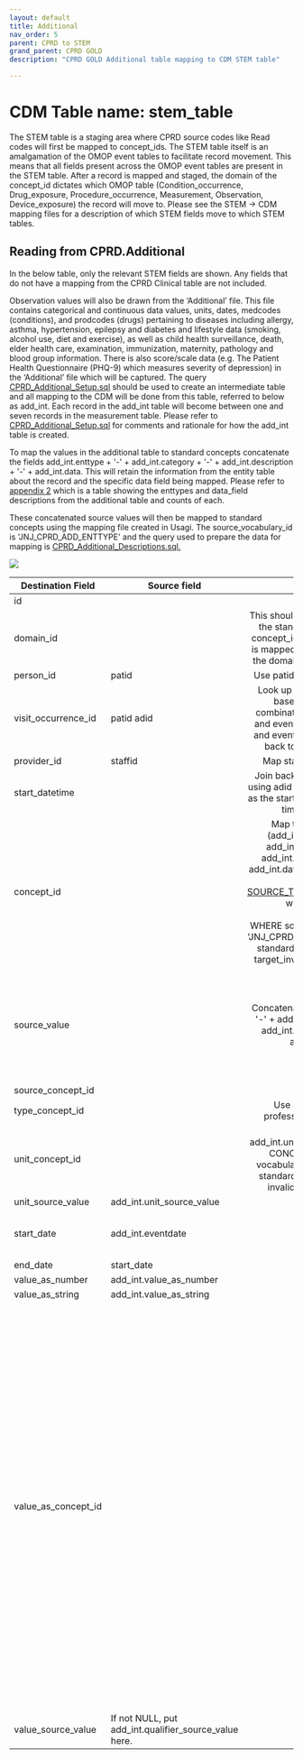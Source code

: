 ```yaml
---
layout: default
title: Additional
nav_order: 5
parent: CPRD to STEM
grand_parent: CPRD GOLD
description: "CPRD GOLD Additional table mapping to CDM STEM table"

---
```


# CDM Table name: stem_table

The STEM table is a staging area where CPRD source codes like Read codes will first be mapped to concept_ids. The STEM table itself is an amalgamation of the OMOP event tables to facilitate record movement. This means that all fields present across the OMOP event tables are present in the STEM table. After a record is mapped and staged, the domain of the concept_id dictates which OMOP table (Condition_occurrence, Drug_exposure, Procedure_occurrence, Measurement, Observation, Device_exposure) the record will move to. Please see the STEM -> CDM mapping files for a description of which STEM fields move to which STEM tables. 

## Reading from CPRD.Additional

In the below table, only the relevant STEM fields are shown. Any fields that do not have a mapping from the CPRD Clinical table are not included.

Observation values will also be drawn from the ‘Additional’ file.  This file contains categorical and continuous data values, units, dates, medcodes (conditions), and prodcodes (drugs) pertaining to diseases including allergy, asthma, hypertension, epilepsy and diabetes and lifestyle data (smoking, alcohol use, diet and exercise), as well as child health surveillance, death, elder health care, examination, immunization, maternity, pathology and blood group information.  There is also score/scale data (e.g. The Patient Health Questionnaire (PHQ-9) which measures severity of depression) in the ‘Additional’ file which will be captured. The query [CPRD_Additional_Setup.sql](https://github.com/OHDSI/ETL-LambdaBuilder/blob/master/docs/CPRD/Queries/CPRD_Additional_Setup.sql) should be used to create an intermediate table and all mapping to the CDM will be done from this table, referred to below as add_int. Each record in the add_int table will become between one and seven records in the measurement table. Please refer to [CPRD_Additional_Setup.sql](https://github.com/OHDSI/ETL-LambdaBuilder/blob/master/docs/CPRD/Queries/CPRD_Additional_Setup.sql) for comments and rationale for how the add_int table is created. 

To map the values in the additional table to standard concepts concatenate the fields add_int.enttype + '-' + add_int.category + '-' + add_int.description + '-' + add_int.data. This will retain the information from the entity table about the record and the specific data field being mapped. Please refer to [appendix 2](https://github.com/OHDSI/ETL-LambdaBuilder/blob/master/docs/CPRD/Appendix_2_Additional_Table_Descriptions.xlsx) which is a table showing the enttypes and data_field descriptions from the additional table and counts of each.

These concatenated source values will then be mapped to standard concepts using the mapping file created in Usagi. The source_vocabulary_id is 'JNJ_CPRD_ADD_ENTTYPE' and the query used to prepare the data for mapping is [CPRD_Additional_Descriptions.sql.](https://github.com/OHDSI/ETL-LambdaBuilder/blob/master/docs/CPRD/Vocab%20Updates/CPRD_Additional_Descriptions.sql)


![](images/image19.png)

| Destination Field | Source field | Logic | Comment field |
| --- | --- | :---: | --- |
| id |  |  | Autogenerate |
| domain_id |  | This should be the domain_id of the standard concept in the concept_id field. If a read code is mapped to concept_id 0, put the domain_id as Observation. |  |
| person_id | patid | Use patid to lookup Person_id |  |
| visit_occurrence_id | patid  adid | Look up visit_occurrence_id based on the unique combination of patid, consid, and eventdate. To find consid and eventdate use adid to link back to the clinical table. | Use the Visit_occurrence_id assigned in the previous visit definition step |
| provider_id | staffid | Map staffid to provider_id |  |
| start_datetime |  | Join back to the Clinical table using adid and set the eventdate as the start_datetime and set the time to midnight. |  |
| concept_id |  | Map the source value (add_int.enttype + '-' + add_int.category + '-' + add_int.description + '-' + add_int.data) to a concept using the [SOURCE_TO_STANDARD_QUERY](https://github.com/OHDSI/ETL-LambdaBuilder/blob/master/docs/Standard%20Queries/SOURCE_TO_STANDARD.sql) with the filters: <br><br>   WHERE source_vocabulary_id = 'JNJ_CPRD_ADD_ENTTYPE'  AND standard_concept = 'S'  AND target_invalid_reason is NULL  | |
| source_value |  | Concatenate add_int.enttype + '-' + add_int.category + '-' + add_int.description + '-' + add_int.data. |  This will retain the information from the entity table about the record and the specific data field being mapped. Please refer to [appendix 2](https://github.com/OHDSI/ETL-LambdaBuilder/blob/master/docs/CPRD/Appendix_2_Additional_Table_Descriptions.xlsx) which is a table showing the enttypes and data_field descriptions from the additional table and counts of each. |
| source_concept_id |  | 0 | |
| type_concept_id |  | Use **32851** - Health professional filled survey |  
| unit_concept_id |  | Look up add_int.unit_source_value in the CONCEPT table where vocabulary_id = 'UCUM' and standard_concept = 'S' and invalid_reason is NULL. |  |
| unit_source_value | add_int.unit_source_value |  | |
| start_date | add_int.eventdate |  | For the additional table, the adid is used to link back to the clinical table to get the eventdate. |
| end_date | start_date |  |  |
| value_as_number | add_int.value_as_number |   | |
| value_as_string | add_int.value_as_string  | |  |
| value_as_concept_id |  |  | If the last part of the source value says 'Read code for condition' then map the code in add_int.value_as_string to a standard concept using the SOURCE_TO_STANDARD query with the filters:<br><br>    WHERE source_vocabulary_id = 'Read'  AND standard_concept = 'S'  AND invalid_concept is NULL  <br><br>   If the last part of the source value says 'Drug code' then map the code in add_int.value_as_string to a standard concept using the SOURCE_TO_STANDARD query with the filters:  <br><br>   WHERE source_vocabulary_id = 'Gemscript'  AND standard_concept = 'S'  AND invalid_concept is NULL  <br><br>   Otherwise, if the value in add_int.qualifier_source_value is not null then lookup the values in add_int.qualifier_source_value in the CONCEPT table where domain_id=' Meas Value' and vocabulary_id=' LOINC' and standard_concept = 'S' and invalid_concept is NULL. |
| value_source_value | If not NULL, put add_int.qualifier_source_value here. 
